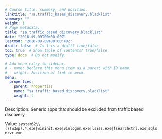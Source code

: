 ```yaml
---
# Course title, summary, and position.
linktitle: "sa.traffic_based_discovery.blacklist"
summary: ""
weight: 1
# Page metadata.
title: "sa.traffic_based_discovery.blacklist"
date: "2018-09-09T00:00:00Z"
lastmod: "2018-09-09T00:00:00Z"
draft: false  # Is this a draft? true/false
toc: true  # Show table of contents? true/false
type: docs  # Do not modify.

# Add menu entry to sidebar.
# - name: Declare this menu item as a parent with ID name.
# - weight: Position of link in menu.
menu:
  properties:
    parent: Properties
    name: "sa.traffic_based_discovery.blacklist"
    weight: 1
---
```


Description: Generic apps that should be excluded from traffic based discovery


Value: `system32\\(?!w3wp).*.exe|wininit.exe|winlogon.exe|lsass.exe|fsearchctrl.exe|sqlservr.exe`
